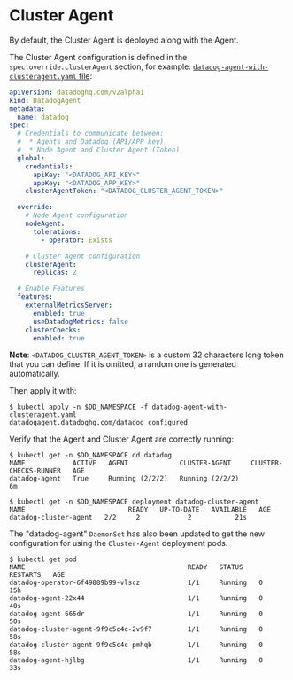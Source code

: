 # Cluster Agent

By default, the Cluster Agent is deployed along with the Agent.

The Cluster Agent configuration is defined in the `spec.override.clusterAgent` section, for example: [`datadog-agent-with-clusteragent.yaml` file][1]:

```yaml
apiVersion: datadoghq.com/v2alpha1
kind: DatadogAgent
metadata:
  name: datadog
spec:
  # Credentials to communicate between:
  #  * Agents and Datadog (API/APP key)
  #  * Node Agent and Cluster Agent (Token)
  global:
    credentials:
      apiKey: "<DATADOG_API_KEY>"
      appKey: "<DATADOG_APP_KEY>"
    clusterAgentToken: "<DATADOG_CLUSTER_AGENT_TOKEN>"

  override:
    # Node Agent configuration
    nodeAgent:
      tolerations:
        - operator: Exists

    # Cluster Agent configuration
    clusterAgent:
      replicas: 2

  # Enable Features
  features:
    externalMetricsServer:
      enabled: true
      useDatadogMetrics: false
    clusterChecks:
      enabled: true
  ```

**Note**: `<DATADOG_CLUSTER_AGENT_TOKEN>` is a custom 32 characters long token that you can define. If it is omitted, a random one is generated automatically.

Then apply it with:

```shell
$ kubectl apply -n $DD_NAMESPACE -f datadog-agent-with-clusteragent.yaml
datadogagent.datadoghq.com/datadog configured
```

Verify that the Agent and Cluster Agent are correctly running:

```shell
$ kubectl get -n $DD_NAMESPACE dd datadog
NAME            ACTIVE   AGENT             CLUSTER-AGENT     CLUSTER-CHECKS-RUNNER   AGE
datadog-agent   True     Running (2/2/2)   Running (2/2/2)                           6m

$ kubectl get -n $DD_NAMESPACE deployment datadog-cluster-agent
NAME                          READY   UP-TO-DATE   AVAILABLE   AGE
datadog-cluster-agent   2/2     2            2           21s
```

The "datadog-agent" `DaemonSet` has also been updated to get the new configuration for using the `Cluster-Agent` deployment pods.

```shell
$ kubectl get pod
NAME                                         READY   STATUS    RESTARTS   AGE
datadog-operator-6f49889b99-vlscz            1/1     Running   0          15h
datadog-agent-22x44                          1/1     Running   0          40s
datadog-agent-665dr                          1/1     Running   0          50s
datadog-cluster-agent-9f9c5c4c-2v9f7         1/1     Running   0          58s
datadog-cluster-agent-9f9c5c4c-pmhqb         1/1     Running   0          58s
datadog-agent-hjlbg                          1/1     Running   0          33s
```

[1]: https://github.com/DataDog/datadog-operator/blob/main/examples/datadogagent/v2alpha1/datadog-agent-with-clusteragent.yaml
